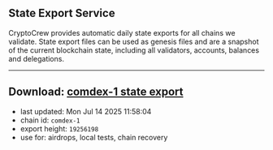 ## State Export Service
CryptoCrew provides automatic daily state exports for all chains we validate. State export files can be used as genesis files and are a snapshot of the current blockchain state, including all validators, accounts, balances and delegations.

---
**Download: [comdex-1 state export](https://dl-eu2.ccvalidators.com/SERVICE/comdex/comdex-1_export_19256198.json)**
---

- last updated: Mon Jul 14 2025 11:58:04
- chain id: `comdex-1`
- export height: `19256198`
- use for: airdrops, local tests, chain recovery
